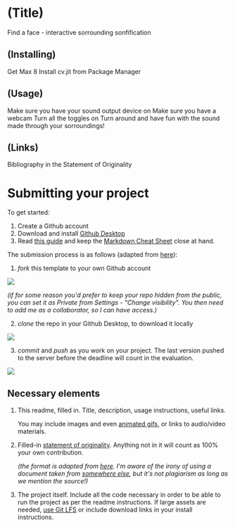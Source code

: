 # (Title)
Find a face - interactive sorrounding sonfification

## (Installing)
Get Max 8 
Install cv.jit from Package Manager


## (Usage)
Make sure you have your sound output device on
Make sure you have a webcam
Turn all the toggles on 
Turn around and have fun with the sound made through your sorroundings!

## (Links)
Bibliography in the Statement of Originality

# Submitting your project

To get started:

1. Create a Github account
2. Download and install [Github Desktop](https://desktop.github.com/)
3. Read [this guide](https://charlesmartin.com.au/blog/2020/08/09/student-project-repository) and keep the [Markdown Cheat Sheet](https://www.markdownguide.org/cheat-sheet) close at hand.

The submission process is as follows (adapted from [here](https://cs.anu.edu.au/courses/comp1720/deliverables/05-major-project/#submission-process)):

1. *fork* this template to your own Github account

![](assets/fork.gif)

_(if for some reason you'd prefer to keep your repo hidden from the public, you can set it as Private from Settings - "Change visibility". You then need to add me as a collaborator, so I can have access.)_

2. *clone* the repo in your Github Desktop, to download it locally

![](assets/clone.gif)

3. *commit* and *push* as you work on your project. The last version pushed to the server before the deadline will count in the evaluation.

![](assets/commit.gif)

## Necessary elements

1. This readme, filled in. Title, description, usage instructions, useful links. 

    You may include images and even [animated gifs](https://www.screentogif.com/), or links to audio/video materials.

2. Filled-in [statement of originality](statement-of-originality.yml). Anything not in it will count as 100% your own contribution.

    *(the format is adapted from [here](https://gitlab.cecs.anu.edu.au/comp1720/2018/comp1720-2018-major-project/-/blob/master/statement-of-originality.yml). I'm aware of the irony of using a document taken from [somewhere else](https://cs.anu.edu.au/courses/comp1720/resources/faq/#how-do-i-fill-out-my-statement-of-originality), but it's not plagiarism as long as we mention the source!)*

3. The project itself. Include all the code necessary in order to be able to run the project as per the readme instructions. If large assets are needed, [use Git LFS](https://git-lfs.github.com/) or include download links in your install instructions.

